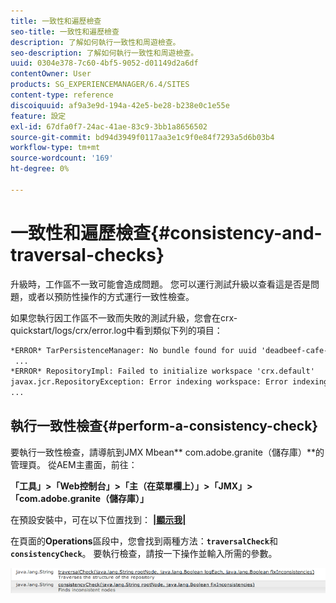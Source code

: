 ```yaml
---
title: 一致性和遍歷檢查
seo-title: 一致性和遍歷檢查
description: 了解如何執行一致性和周遊檢查。
seo-description: 了解如何執行一致性和周遊檢查。
uuid: 0304e378-7c60-4bf5-9052-d01149d2a6df
contentOwner: User
products: SG_EXPERIENCEMANAGER/6.4/SITES
content-type: reference
discoiquuid: af9a3e9d-194a-42e5-be28-b238e0c1e55e
feature: 設定
exl-id: 67dfa0f7-24ac-41ae-83c9-3bb1a8656502
source-git-commit: bd94d3949f0117aa3e1c9f0e84f7293a5d6b03b4
workflow-type: tm+mt
source-wordcount: '169'
ht-degree: 0%

---
```


# 一致性和遍歷檢查{#consistency-and-traversal-checks}

升級時，工作區不一致可能會造成問題。 您可以運行測試升級以查看這是否是問題，或者以預防性操作的方式運行一致性檢查。

如果您執行因工作區不一致而失敗的測試升級，您會在crx-quickstart/logs/crx/error.log中看到類似下列的項目：

```xml
*ERROR* TarPersistenceManager: No bundle found for uuid 'deadbeef-cafe-babe-cafe-babecafebabe'
 ...
*ERROR* RepositoryImpl: Failed to initialize workspace 'crx.default'
javax.jcr.RepositoryException: Error indexing workspace: Error indexing workspace: Error indexing workspace
...
```

## 執行一致性檢查{#perform-a-consistency-check}

要執行一致性檢查，請導航到JMX Mbean** com.adobe.granite（儲存庫）**的管理頁。 從AEM主畫面，前往：

**「工具」>「Web控制台」>「主（在菜單欄上）」>「JMX」>「com.adobe.granite（儲存庫）」**

在預設安裝中，可在以下位置找到： **[|顯示我|](http://localhost:4502/system/console/jmx/com.adobe.granite%3Atype%3DRepository)**

在頁面的&#x200B;**Operations**&#x200B;區段中，您會找到兩種方法：**`traversalCheck`**&#x200B;和&#x200B;**`consistencyCheck`**。 要執行檢查，請按一下操作並輸入所需的參數。

![chlimage_1-117](assets/chlimage_1-117.png)
